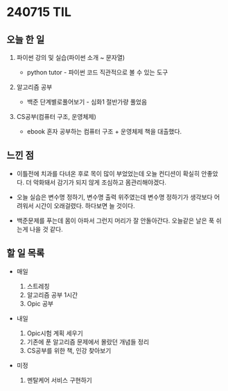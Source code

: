 # 240715 TIL

## 오늘 한 일
1. 파이썬 강의 및 실습(파이썬 소개 ~ 문자열)
   - python tutor - 파이썬 코드 직관적으로 볼 수 있는 도구

2. 알고리즘 공부
   - 백준 단계별로풀어보기 - 심화1 절반가량 풀었음

2. CS공부(컴퓨터 구조, 운영체제)
   - ebook 혼자 공부하는 컴퓨터 구조 + 운영체제 책을 대출했다.
   
## 느낀 점
- 이틀전에 치과를 다녀온 후로 목이 많이 부었었는데 오늘 컨디션이 확실히 안좋았다. 더 악화돼서 감기가 되지 않게 조심하고 몸관리해야겠다.

- 오늘 실습은 변수명 정하기, 변수명 출력 위주였는데 변수명 정하기가 생각보다 어려워서 시간이 오래걸렸다. 하다보면 늘 것이다.

- 백준문제를 푸는데 몸이 아파서 그런지 머리가 잘 안돌아간다. 오늘같은 날은 푹 쉬는게 나을 것 같다.

## 할 일 목록
 - 매일
    1. 스트레칭
    2. 알고리즘 공부 1시간
    3. Opic 공부

 - 내일
    1. Opic시험 계획 세우기
    2. 기존에 푼 알고리즘 문제에서 몰랐던 개념들 정리
    3. CS공부를 위한 책, 인강 찾아보기

 - 미정
    1. 멘탈케어 서비스 구현하기